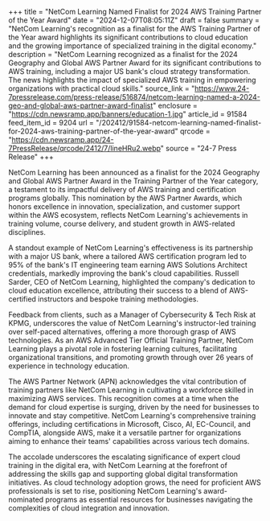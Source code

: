 +++
title = "NetCom Learning Named Finalist for 2024 AWS Training Partner of the Year Award"
date = "2024-12-07T08:05:11Z"
draft = false
summary = "NetCom Learning's recognition as a finalist for the AWS Training Partner of the Year award highlights its significant contributions to cloud education and the growing importance of specialized training in the digital economy."
description = "NetCom Learning recognized as a finalist for the 2024 Geography and Global AWS Partner Award for its significant contributions to AWS training, including a major US bank's cloud strategy transformation. The news highlights the impact of specialized AWS training in empowering organizations with practical cloud skills."
source_link = "https://www.24-7pressrelease.com/press-release/516874/netcom-learning-named-a-2024-geo-and-global-aws-partner-award-finalist"
enclosure = "https://cdn.newsramp.app/banners/education-1.jpg"
article_id = 91584
feed_item_id = 9204
url = "/202412/91584-netcom-learning-named-finalist-for-2024-aws-training-partner-of-the-year-award"
qrcode = "https://cdn.newsramp.app/24-7PressRelease/qrcode/2412/7/lineHRu2.webp"
source = "24-7 Press Release"
+++

<p>NetCom Learning has been announced as a finalist for the 2024 Geography and Global AWS Partner Award in the Training Partner of the Year category, a testament to its impactful delivery of AWS training and certification programs globally. This nomination by the AWS Partner Awards, which honors excellence in innovation, specialization, and customer support within the AWS ecosystem, reflects NetCom Learning's achievements in training volume, course delivery, and student growth in AWS-related disciplines.</p><p>A standout example of NetCom Learning's effectiveness is its partnership with a major US bank, where a tailored AWS certification program led to 95% of the bank's IT engineering team earning AWS Solutions Architect credentials, markedly improving the bank's cloud capabilities. Russell Sarder, CEO of NetCom Learning, highlighted the company's dedication to cloud education excellence, attributing their success to a blend of AWS-certified instructors and bespoke training methodologies.</p><p>Feedback from clients, such as a Manager of Cybersecurity & Tech Risk at KPMG, underscores the value of NetCom Learning's instructor-led training over self-paced alternatives, offering a more thorough grasp of AWS technologies. As an AWS Advanced Tier Official Training Partner, NetCom Learning plays a pivotal role in fostering learning cultures, facilitating organizational transitions, and promoting growth through over 26 years of experience in technology education.</p><p>The AWS Partner Network (APN) acknowledges the vital contribution of training partners like NetCom Learning in cultivating a workforce skilled in maximizing AWS services. This recognition comes at a time when the demand for cloud expertise is surging, driven by the need for businesses to innovate and stay competitive. NetCom Learning's comprehensive training offerings, including certifications in Microsoft, Cisco, AI, EC-Council, and CompTIA, alongside AWS, make it a versatile partner for organizations aiming to enhance their teams' capabilities across various tech domains.</p><p>The accolade underscores the escalating significance of expert cloud training in the digital era, with NetCom Learning at the forefront of addressing the skills gap and supporting global digital transformation initiatives. As cloud technology adoption grows, the need for proficient AWS professionals is set to rise, positioning NetCom Learning's award-nominated programs as essential resources for businesses navigating the complexities of cloud integration and innovation.</p>